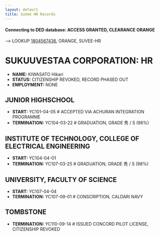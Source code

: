 ```yaml
---
layout: default
title: SuVee HR Records
---
```


#### Connecting to DED database: ACCESS GRANTED, CLEARANCE ORANGE ####

\--> LOOKUP [1804567436](/), ORANGE, SUVEE-HR

# SUKUUVESTAA CORPORATION: HR #

 - **NAME:** KIWASATO Hikari
 - **STATUS:** CITIZENSHIP REVOKED, RECORD PHASED OUT
 - **EMPLOYMENT:** NONE

## JUNIOR HIGHSCHOOL ##

 - **START:** YC101-04-05 # ACCEPTED VIA ACHURAN INTEGRATION PROGRAMME
 - **TERMINATION:** YC104-03-22 # GRADUATION, GRADE 秀 / S (96%)

## INSTITUTE OF TECHNOLOGY, COLLEGE OF ELECTRICAL ENGINEERING ##

 - **START:** YC104-04-01
 - **TERMINATION:** YC107-03-25 # GRADUATION, GRADE 秀 / S (98%)

## UNIVERSITY, FACULTY OF SCIENCE ##

 - **START:** YC107-04-04
 - **TERMINATION:** YC107-09-01 # CONSCRIPTION, CALDARI NAVY

## TOMBSTONE ##

 - **TERMINATION:** YC110-09-14 # ISSUED CONCORD PILOT LICENSE, CITIZENSHIP REVOKED
